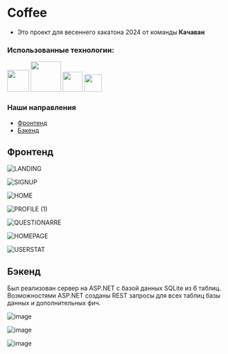# Coffee

- Это проект для весеннего хакатона 2024 от команды <b>Качаван</b>

### Использованные технологии:<br>

<img src="https://ostron.in/assets/trainingcourses/5.jpg" width="50"> <img src="https://www.pvsm.ru/images/2018/11/06/kak-razvernut-okrujenie-dlya-razrabotki-prilojenii-na-React-Native.png" width="70"> <img src="https://cdn-icons-png.flaticon.com/512/732/732212.png" width=46/> <img src="https://static-00.iconduck.com/assets.00/file-type-css-icon-1806x2048-r5fwjl3p.png" width=40/>

### Наши направления
- [Фронтенд](#Фронтенд)
- [Бэкенд](#Бэкенд)

## Фронтенд

![LANDING](https://github.com/aexra/Coffee/assets/121866384/6ce04983-0e84-4686-80cb-28be57d7d817)

![SIGNUP](https://github.com/aexra/Coffee/assets/121866384/2e2d4c1c-5503-42af-b427-9f1171c9fb7c)

![HOME](https://github.com/aexra/Coffee/assets/121866384/467cd930-767a-478c-a708-d07aa9531b0a)

![PROFILE (1)](https://github.com/aexra/Coffee/assets/121866384/aa5b338e-9667-4f85-ae95-d479e0b6074e)

![QUESTIONARRE](https://github.com/aexra/Coffee/assets/121866384/ed08faa7-12db-4630-aabf-f671c202fcec)

![HOMEPAGE](https://github.com/aexra/Coffee/assets/121866384/e0255f90-1d46-4b4a-b95a-37c09b15c5f9)

![USERSTAT](https://github.com/aexra/Coffee/assets/121866384/14b96b76-21f3-4c8b-9673-ffe9c85c48b2)

## Бэкенд

Был реализован сервер на ASP.NET с базой данных SQLite из 6 таблиц. Возможностями ASP.NET созданы REST запросы для всех таблиц базы данных и дополнительных фич.

![image](https://github.com/aexra/Coffee/assets/121866384/03783f66-8729-4d94-9d26-8d505192ba6f)

![image](https://github.com/aexra/Coffee/assets/121866384/8ae214b8-5b91-4a12-8fc8-a4bed91ef3cc)

![image](https://github.com/aexra/Coffee/assets/121866384/0085378e-390e-4ed3-a67c-36a32ada77b1)
